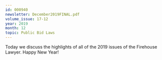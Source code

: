 ```yaml
---
id: 000940
newsletter: December2019FINAL.pdf
volume_issue: 17-12
year: 2019
month: 12
topic: Public Bid Laws
---
```


Today we discuss the highlights of all of   the 2019 issues of the Firehouse Lawyer. Happy New Year!